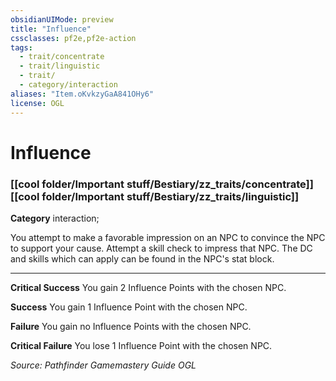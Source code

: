 ```yaml
---
obsidianUIMode: preview
title: "Influence"
cssclasses: pf2e,pf2e-action
tags:
  - trait/concentrate
  - trait/linguistic
  - trait/
  - category/interaction
aliases: "Item.oKvkzyGaA841OHy6"
license: OGL
---
```

# Influence

### [[cool folder/Important stuff/Bestiary/zz_traits/concentrate]][[cool folder/Important stuff/Bestiary/zz_traits/linguistic]]

**Category** interaction; 




You attempt to make a favorable impression on an NPC to convince the NPC to support your cause. Attempt a skill check to impress that NPC. The DC and skills which can apply can be found in the NPC's stat block.

* * *

**Critical Success** You gain 2 Influence Points with the chosen NPC.

**Success** You gain 1 Influence Point with the chosen NPC.

**Failure** You gain no Influence Points with the chosen NPC.

**Critical Failure** You lose 1 Influence Point with the chosen NPC.

*Source: Pathfinder Gamemastery Guide*
*OGL*